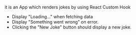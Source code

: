 it is an App which renders jokes by using React Custom Hook

- Display "Loading..." when fetching data
- Display "Something went wrong" on error.
- Clicking the "New Joke" button should display a new joke.